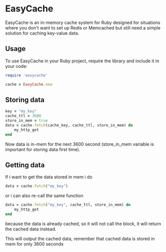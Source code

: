 # EasyCache

EasyCache is an in-memory cache system for Ruby designed for situations where you don't want to set up Redis or Memcached but still need a simple solution for caching key-value data.

## Usage

To use EasyCache in your Ruby project, require the library and include it in your code:

```ruby
require 'easycache'

cache = EasyCache.new
```

## Storing data

```ruby
key = "my_key"
cache_ttl = 3600
store_in_mem = true
data = cache.fetch(cache_key, cache_ttl, store_in_mem) do
    my_http_get
end
```

Now data is in-mem for the next 3600 second (store_in_mem variable is important for storing data first time).

## Getting data

If i want to get the data stored in mem i do

```ruby
data = cache.fetch("my_key")
```

or i can also re-call the same function

```ruby
data = cache.fetch("my_key", cache_ttl, store_in_mem) do
    my_http_get
end
```

because the data is already cached, so it will not call the block, it will return the cached data instead.

This will output the cached data, remember that cached data is stored in mem for only 3600 seconds
